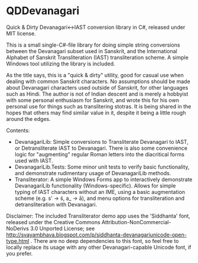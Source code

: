 # QDDevanagari
Quick &amp; Dirty Devanagari&lt;->IAST conversion library in C#, released under MIT license.

This is a small single-C#-file library for doing simple string conversions between the Devanagari subset used in Sanskrit, and the International Alphabet of Sanskrit Transliteration (IAST) transliteration scheme.  A simple Windows tool utilizing the library is included.

As the title says, this is a "quick & dirty" utility, good for casual use when dealing with common Sanskrit characters.  No assumptions should be made about Devanagari characters used outside of Sanskrit, for other languages such as Hindi.  The author is not of Indian descent and is merely a hobbyist with some personal enthusiasm for Sanskrit, and wrote this for his own personal use for things such as translitering stotras.  It is being shared in the hopes that others may find similar value in it, despite it being a little rough around the edges.

Contents:
* DevanagariLib: Simple conversions to Transliterate Devanagari to IAST, or Detransliterate IAST to Devanagari.  There is also some convenience logic for "augmenting" regular Roman letters into the diacritical forms used with IAST.
* DevanagariLib.Tests: Some minor unit tests to verify basic functionality, and demonstrate rudimentary usage of DevanagariLib methods.
* Transliterator: A simple Windows Forms app to interactively demonstrate DevanagariLib functionality (Windows-specific).  Allows for simple typing of IAST characters without an IME, using a basic augmentation scheme (e.g. s' -> ś, a_ -> ā), and menu options for transliteration and detransliteration with Devanagari.

Disclaimer: The included Transliterator demo app uses the 'Siddhanta' font, released under the Creative Commons Attribution-NonCommercial-NoDerivs 3.0 Unported License; see http://svayambhava.blogspot.com/p/siddhanta-devanagariunicode-open-type.html .  There are no deep dependencies to this font, so feel free to locally replace its usage with any other Devanagari-capable Unicode font, if you prefer.
